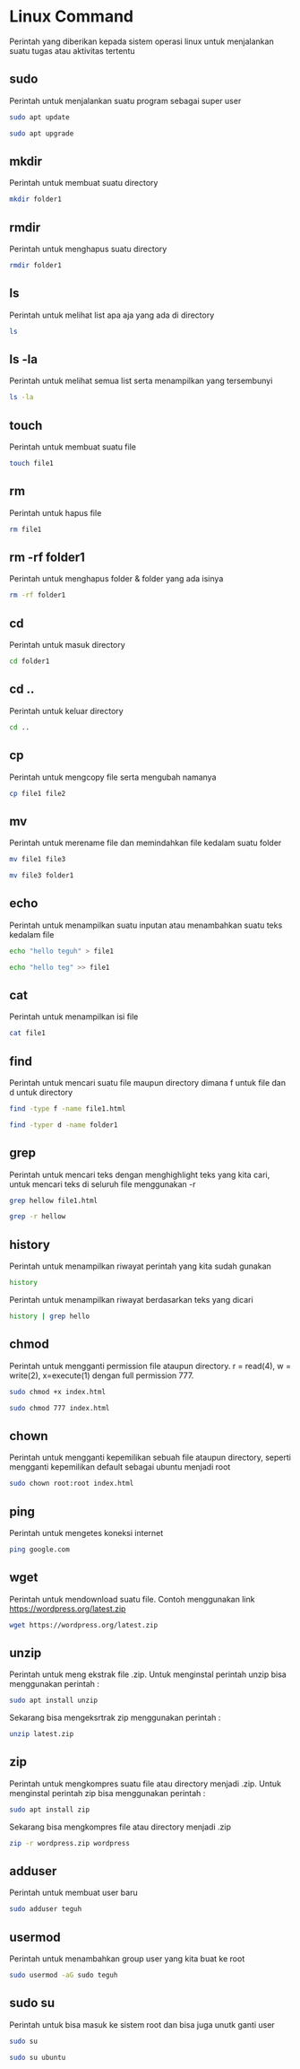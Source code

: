 # Linux Command
Perintah yang diberikan kepada sistem operasi linux untuk menjalankan suatu tugas atau aktivitas tertentu

## sudo
Perintah untuk menjalankan suatu program sebagai super user
```bash
sudo apt update
```
```bash
sudo apt upgrade
```

## mkdir
Perintah untuk membuat suatu directory
```bash
mkdir folder1
```

## rmdir
Perintah untuk menghapus suatu directory
```bash
rmdir folder1
```

## ls
Perintah untuk melihat list apa aja yang ada di directory
```bash
ls
```

## ls -la
Perintah untuk melihat semua list serta menampilkan yang tersembunyi
```bash
ls -la
```

## touch
Perintah untuk membuat suatu file
```bash
touch file1
```

## rm
Perintah untuk hapus file
```bash
rm file1
```

## rm -rf folder1
Perintah untuk menghapus folder & folder yang ada isinya
```bash
rm -rf folder1
```

## cd
Perintah untuk masuk directory
```bash
cd folder1
```

## cd ..
Perintah untuk keluar directory
```bash
cd ..
```

## cp
Perintah untuk mengcopy file serta mengubah namanya
```bash
cp file1 file2
```

## mv
Perintah untuk merename file dan memindahkan file kedalam suatu folder
```bash
mv file1 file3
```
```bash
mv file3 folder1
```

## echo
Perintah untuk menampilkan suatu inputan atau menambahkan suatu teks kedalam file
```bash
echo "hello teguh" > file1
```
```bash
echo "hello teg" >> file1
```

## cat
Perintah untuk menampilkan isi file
```bash
cat file1
```
## find
Perintah untuk mencari suatu file maupun directory dimana f untuk file dan d untuk directory
```bash
find -type f -name file1.html
```
```bash
find -typer d -name folder1
```

## grep
Perintah untuk mencari teks dengan menghighlight teks yang kita cari, untuk mencari teks di seluruh file menggunakan -r
```bash
grep hellow file1.html
```
```bash
grep -r hellow
```

## history
Perintah untuk menampilkan riwayat perintah yang kita sudah gunakan
```bash
history
```
Perintah untuk menampilkan riwayat berdasarkan teks yang dicari
```bash
history | grep hello
```

## chmod
Perintah untuk mengganti permission file ataupun directory. r = read(4), w = write(2), x=execute(1) dengan full permission 777.
```bash
sudo chmod +x index.html
```
```bash
sudo chmod 777 index.html
```

## chown
Perintah untuk mengganti kepemilikan sebuah file ataupun directory, seperti mengganti kepemilikan default sebagai ubuntu menjadi root
```bash
sudo chown root:root index.html
```

## ping
Perintah untuk mengetes koneksi internet
```bash
ping google.com
```

## wget
Perintah untuk mendownload suatu file. Contoh menggunakan link https://wordpress.org/latest.zip
```bash
wget https://wordpress.org/latest.zip
```

## unzip
Perintah untuk meng ekstrak file .zip. Untuk menginstal perintah unzip bisa menggunakan perintah :
```bash
sudo apt install unzip
```
Sekarang bisa mengeksrtrak zip menggunakan perintah :
```bash
unzip latest.zip
```

## zip
Perintah untuk mengkompres suatu file atau directory menjadi .zip. Untuk menginstal perintah zip bisa menggunakan perintah :
```bash
sudo apt install zip
```
Sekarang bisa mengkompres file atau directory menjadi .zip
```bash
zip -r wordpress.zip wordpress
```

## adduser
Perintah untuk membuat user baru
```bash
sudo adduser teguh
```

## usermod
Perintah untuk menambahkan group user yang kita buat ke root
```bash
sudo usermod -aG sudo teguh
```

## sudo su
Perintah untuk bisa masuk ke sistem root dan bisa juga unutk ganti user
```bash
sudo su
```
```bash
sudo su ubuntu
```





















